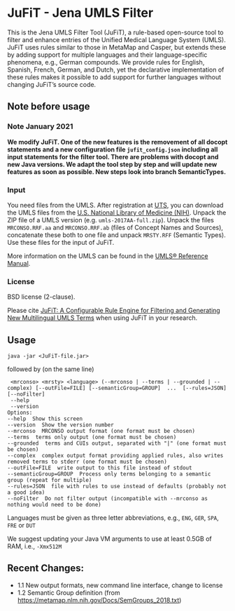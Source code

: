 # JuFiT - Jena UMLS Filter

This is the Jena UMLS Filter Tool (JuFiT), a rule-based open-source tool to filter and enhance entries of the Unified Medical Language System (UMLS). JuFiT uses rules similar to those in MetaMap and Casper, but extends these by adding support for multiple languages and their language-specific phenomena, e.g., German compounds. We provide rules for English, Spanish, French, German, and Dutch, yet the declarative implementation of these rules makes it possible to add support for further languages without changing JuFiT’s source code.

## Note before usage

### Note January 2021
**We modify JuFiT. One of the new features is the removement of all docopt statements and a new configuration file `jufit_config.json` including all input statements for the filter tool. There are problems with docopt and new Java versions.
We adapt the tool step by step and will update new features as soon as possible. New steps look into branch SemanticTypes.**

### Input

You need files from the UMLS. After registration at [UTS](https:/uts.nlm.nih.gov), you can download the UMLS files from the [U.S. National Library of Medicine (NIH)](https://www.nlm.nih.gov/research/umls/). Unpack the ZIP file of a UMLS version (e.g. `umls-2017AA-full.zip`). Unpack the files `MRCONSO.RRF.aa` and `MRCONSO.RRF.ab` (files of Concept Names and Sources), concatenate these both to one file and unpack `MRSTY.RFF` (Semantic Types). Use these files for the input of JuFiT.

More information on the UMLS can be found in the [UMLS® Reference Manual](https://www.ncbi.nlm.nih.gov/books/NBK9676/).

### License
BSD license (2-clause). 

Please cite [JuFiT: A Configurable Rule Engine for Filtering and Generating New Multilingual UMLS Terms](https://www.ncbi.nlm.nih.gov/pmc/articles/PMC4765630/) when using JuFiT in your research.

## Usage
```
java -jar <JuFiT-file.jar>
```
followed by (on the same line)
```
 <mrconso> <mrsty> <language> (--mrconso | --terms | --grounded | --complex) [--outFile=FILE] [--semanticGroup=GROUP]  ...  [--rules=JSON] [--noFilter]
 --help
 --version
Options:
--help  Show this screen
--version  Show the version number
--mrconso  MRCONSO output format (one format must be chosen)
--terms  terms only output (one format must be chosen)
--grounded  terms and CUIs output, separated with "|" (one format must be chosen)
--complex  complex output format providing applied rules, also writes removed terms to stderr (one format must be chosen)
--outFile=FILE  write output to this file instead of stdout
--semanticGroup=GROUP  Process only terms belonging to a semantic group (repeat for multiple)
--rules=JSON  file with rules to use instead of defaults (probably not a good idea)
--noFilter  Do not filter output (incompatible with --mrconso as nothing would need to be done)
```
Languages must be given as three letter abbreviations, e.g., `ENG`, `GER`, `SPA`, `FRE` or `DUT`

We suggest updating your Java VM arguments to use at least 0.5GB of RAM, i.e., `-Xmx512M`

## Recent Changes:
  * 1.1 New output formats, new command line interface, change to license
  * 1.2 Semantic Group definition (from https://metamap.nlm.nih.gov/Docs/SemGroups_2018.txt)
